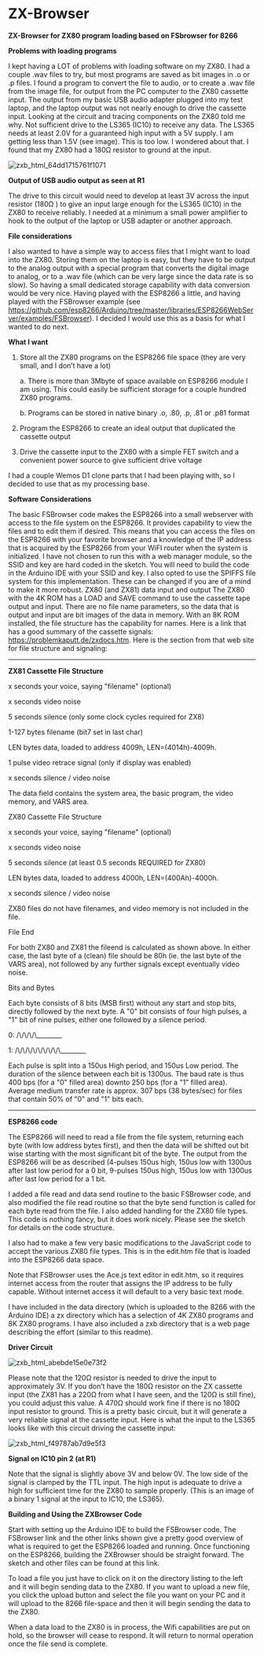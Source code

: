 # ZX-Browser

**ZX-Browser for ZX80 program loading based on FSbrowser for 8266**


**Problems with loading programs**

I kept having a LOT of problems with loading software on my ZX80. I had a couple .wav files to try, but most programs are saved as bit images in .o or .p files. I found a program to convert the file to audio, or to create a .wav file from the image file, for output from the PC computer to the ZX80 cassette input. The output from my basic USB audio adapter plugged into my test laptop, and the laptop output was not nearly enough to drive the cassette input. Looking at the circuit and tracing components on the ZX80 told me why. Not sufficient drive to the LS365 (IC10) to receive any data. The LS365 needs at least 2.0V for a guaranteed high input with a 5V supply. I am getting less than 1.5V (see image). This is too low. I wondered about that. I found that my ZX80 had a 180Ω resistor to ground at the input.

![zxb_html_64dd1715761f1071](https://user-images.githubusercontent.com/76188172/128656256-06d8e638-5c0a-4147-af33-a2c9cae5f946.jpg)

**Output of USB audio output as seen at R1**

The drive to this circuit would need to develop at least 3V across the input resistor (180Ω ) to give an input large enough for the LS365 (IC10) in the ZX80 to receive reliably. I needed at a minimum a small power amplifier to hook to the output of the laptop or USB adapter or another approach.

**File considerations**

I also wanted to have a simple way to access files that I might want to load into the ZX80. Storing them on the laptop is easy, but they have to be output to the analog output with a special program that converts the digital image to analog, or to a .wav file (which can be very large since the data rate is so slow). So having a small dedicated storage capability with data conversion would be very nice. Having played with the ESP8266 a little, and having played with the FSBrowser example (see https://github.com/esp8266/Arduino/tree/master/libraries/ESP8266WebServer/examples/FSBrowser). I decided I would use this as a basis for what I wanted to do next.

**What I want**

1. Store all the ZX80 programs on the ESP8266 file space (they are very small, and I don’t have a lot)

     a. There is more than 3Mbyte of space available on ESP8266 module I am using. This could easily be sufficient storage for a couple hundred ZX80 programs.

     b. Programs can be stored in native binary .o, .80, .p, .81 or .p81 format

2. Program the ESP8266 to create an ideal output that duplicated the cassette output

3. Drive the cassette input to the ZX80 with a simple FET switch and a convenient power source to give sufficient drive voltage

I had a couple Wemos D1 clone parts that I had been playing with, so I decided to use that as my processing base.

**Software Considerations**

The basic FSBrowser code makes the ESP8266 into a small webserver with access to the file system on the ESP8266. It provides capability to view the files and to edit them if desired. This means that you can access the files on the ESP8266 with your favorite browser and a knowledge of the IP address that is acquired by the ESP8266 from your WiFI router when the system is initialized. I have not chosen to run this with a web manager module, so the SSID and key are hard coded in the sketch. You will need to build the code in the Arduino IDE with your SSID and key. I also opted to use the SPIFFS file system for this implementation. These can be changed if you are of a mind to make it more robust. ZX80 (and ZX81) data input and output The ZX80 with the 4K ROM has a LOAD and SAVE command to use the cassette tape output and input. There are no file name parameters, so the data that is output and input are bit images of the data in memory. With an 8K ROM installed, the file structure has the capability for names. Here is a link that has a good summary of the cassette signals: https://problemkaputt.de/zxdocs.htm. Here is the section from that web site for file structure and signaling:
________________________________

**ZX81 Cassette File Structure**

x seconds your voice, saying "filename" (optional)

x seconds video noise

5 seconds silence (only some clock cycles required for ZX8)

1-127 bytes filename (bit7 set in last char)

LEN bytes data, loaded to address 4009h, LEN=(4014h)-4009h.

1 pulse video retrace signal (only if display was enabled)

x seconds silence / video noise

The data field contains the system area, the basic program, the video memory, and VARS area.

ZX80 Cassette File Structure

x seconds your voice, saying "filename" (optional)

x seconds video noise

5 seconds silence (at least 0.5 seconds REQUIRED for ZX80)

LEN bytes data, loaded to address 4000h, LEN=(400Ah)-4000h.

x seconds silence / video noise

ZX80 files do not have filenames, and video memory is not included in the file.

File End

For both ZX80 and ZX81 the fileend is calculated as shown above. In either case, the last byte of a (clean) file should be 80h (ie. the last byte of the VARS area), not followed by any further signals except eventually video noise.

Bits and Bytes

Each byte consists of 8 bits (MSB first) without any start and stop bits, directly followed by the next byte. A "0" bit consists of four high pulses, a "1" bit of nine pulses, either one followed by a silence period.

0: /\\/\\/\\/\\________

1: /\\/\\/\\/\\/\\/\\/\\/\\/\\________

Each pulse is split into a 150us High period, and 150us Low period. The duration of the silence between each bit is 1300us. The baud rate is thus 400 bps (for a "0" filled area) downto 250 bps (for a "1" filled area). Average medium transfer rate is approx. 307 bps (38 bytes/sec) for files that contain 50% of "0" and "1" bits each.
____________________________

**ESP8266 code**

The ESP8266 will need to read a file from the file system, returning each byte (with low address bytes first), and then the data will be shifted out bit wise starting with the most significant bit of the byte. The output from the ESP8266 will be as described (4-pulses 150us high, 150us low with 1300us after last low period for a 0 bit, 9-pulses 150us high, 150us low with 1300us after last low period for a 1 bit.

I added a file read and data send routine to the basic FSBrowser code, and also modified the file read routine so that the byte send function is called for each byte read from the file. I also added handling for the ZX80 file types. This code is nothing fancy, but it does work nicely. Please see the sketch for details on the code structure.

I also had to make a few very basic modifications to the JavaScript code to accept the various ZX80 file types. This is in the edit.htm file that is loaded into the ESP8266 data space.

Note that FSBrowser uses the Ace.js text editor in edit.htm, so it requires internet access from the router that assigns the IP address to be fully capable. Without internet access it will default to a very basic text mode.

I have included in the data directory (which is uploaded to the 8266 with the Arduino IDE) a zx directory which has a selection of 4K ZX80 programs and 8K ZX80 programs. I have also included a zxb directory that is a web page describing the effort (similar to this readme).

**Driver Circuit**

![zxb_html_abebde15e0e73f2](https://user-images.githubusercontent.com/76188172/128656307-0c603231-cf44-4587-bba4-c977b366f682.png)


Please note that the 120Ω resistor is needed to drive the input to approximately 3V. If you don’t have the 180Ω resistor on the ZX cassette input (the ZX81 has a 220Ω from what I have seen, and the 120Ω is still fine), you could adjust this value. A 470Ω should work fine if there is no 180Ω input resistor to ground. This is a pretty basic circuit, but it will generate a very reliable signal at the cassette input. Here is what the input to the LS365 looks like with this circuit driving the cassette input:

![zxb_html_f49787ab7d9e5f3](https://user-images.githubusercontent.com/76188172/128656323-ca40a2b9-4813-40de-8ef6-a46b2a5c5f61.jpg)


**Signal on IC10 pin 2 (at R1)**

Note that the signal is slightly above 3V and below 0V. The low side of the signal is clamped by the TTL input. The high input is adequate to drive a high for sufficient time for the ZX80 to sample properly. (This is an image of a binary 1 signal at the input to IC10, the LS365).

**Building and Using the ZXBrowser Code**

Start with setting up the Arduino IDE to build the FSBrowser code. The FSBrowser link and the other links shown give a pretty good overview of what is required to get the ESP8266 loaded and running. Once functioning on the ESP8266, building the ZXBrowser should be straight forward. The sketch and other files can be found at this link.

To load a file you just have to click on it on the directory listing to the left and it will begin sending data to the ZX80. If you want to upload a new file, you click the upload button and select the file you want on your PC and it will upload to the 8266 file-space and then it will begin sending the data to the ZX80.

When a data load to the ZX80 is in process, the Wifi capabilities are put on hold, so the browser will cease to respond. It will return to normal operation once the file send is complete.
